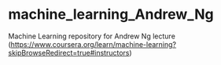 # machine_learning_Andrew_Ng
Machine Learning repository for Andrew Ng lecture   
(https://www.coursera.org/learn/machine-learning?skipBrowseRedirect=true#instructors)

